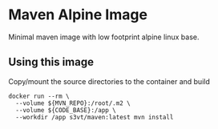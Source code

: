 # Maven Alpine Image

Minimal maven image with low footprint alpine linux base. 

## Using this image

Copy/mount the source directories to the container and build 


```
docker run --rm \
  --volume ${MVN_REPO}:/root/.m2 \
  --volume ${CODE_BASE}:/app \
  --workdir /app s3vt/maven:latest mvn install
```
